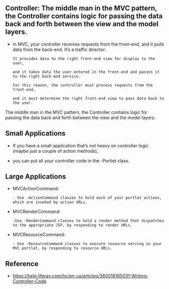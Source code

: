 ## Controller: The middle man in the MVC pattern, the Controller contains logic for passing the data back and forth between the view and the model layers.

- In MVC, your controller receives requests from the front-end, and it pulls data from the back-end. It’s a traffic director: 

      It provides data to the right front-end view for display to the user,
      
      and it takes data the user entered in the front-end and passes it to the right back-end service. 

      For this reason, the controller must process requests from the front-end,
      
      and it must determine the right front-end view to pass data back to the user.

The middle man in the MVC pattern, the Controller contains logic for passing the data back and forth between the view and the model layers.

## Small Applications

- If you have a small application that’s not heavy on controller logic (maybe just a couple of action methods),

- you can put all your controller code in the -Portlet class.

## Large Applications

- MVCActionCommand:

      - Use -ActionCommand classes to hold each of your portlet actions, which are invoked by action URLs.

- MVCRenderCommand:

      -Use -RenderCommand classes to hold a render method that dispatches to the appropriate JSP, by responding to render URLs.

- MVCResourceCommand:

      - Use -ResourceCommand classes to execute resource serving in your MVC portlet, by responding to resource URLs.

## Reference

- https://help.liferay.com/hc/en-us/articles/360018165031-Writing-Controller-Code
